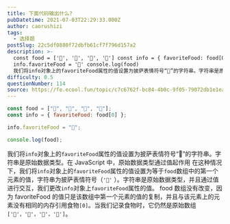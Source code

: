 ```yaml
---
title: 下面代码输出什么?
pubDatetime: 2021-07-03T22:29:33.000Z
author: caorushizi
tags:
  - 选择题
postSlug: 22c5df0880f72dbfb61cf7f796d157a2
description: >-
  const food = ['🍕', '🍫', '🥑', '🍔'] const info = { favoriteFood: food[0] }
  info.favoriteFood = '🍝' console.log(food)
  我们将info对象上的favoriteFood属性的值设置为披萨表情符号“🍕”的字符串。字符串是原始数据类型。在JavaScript中，原始数据类型通过值起作
difficulty: 0.5
questionNumber: 114
source: https://fe.ecool.fun/topic/c7c6762f-bc84-4b0c-9f05-79072db1e1ea
---
```


```javascript
const food = ["🍕", "🍫", "🥑", "🍔"];
const info = { favoriteFood: food[0] };

info.favoriteFood = "🍝";

console.log(food);
```

我们将`info`对象上的`favoriteFood`属性的值设置为披萨表情符号“🍕”的字符串。字符串是原始数据类型。在 JavaScript 中，原始数据类型通过值起作用
在这种情况下，我们将`info`对象上的`favoriteFood`属性的值设置为等于`food`数组中的第一个元素的值，字符串为披萨表情符号（`'🍕'` ）。字符串是原始数据类型，并且通过值进行交互，我们更改`info`对象上`favoriteFood`属性的值。 food 数组没有改变，因为 favoriteFood 的值只是该数组中第一个元素的值的复制，并且与该元素上的元素没有相同的内存引用食物`[0]`。当我们记录食物时，它仍然是原始数组`['🍕'，'🍫'，'🥑'，'🍔']`。
